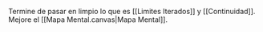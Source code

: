 Termine de pasar en limpio lo que es [[Limites Iterados]] y [[Continuidad]].
Mejore el [[Mapa Mental.canvas|Mapa Mental]].
